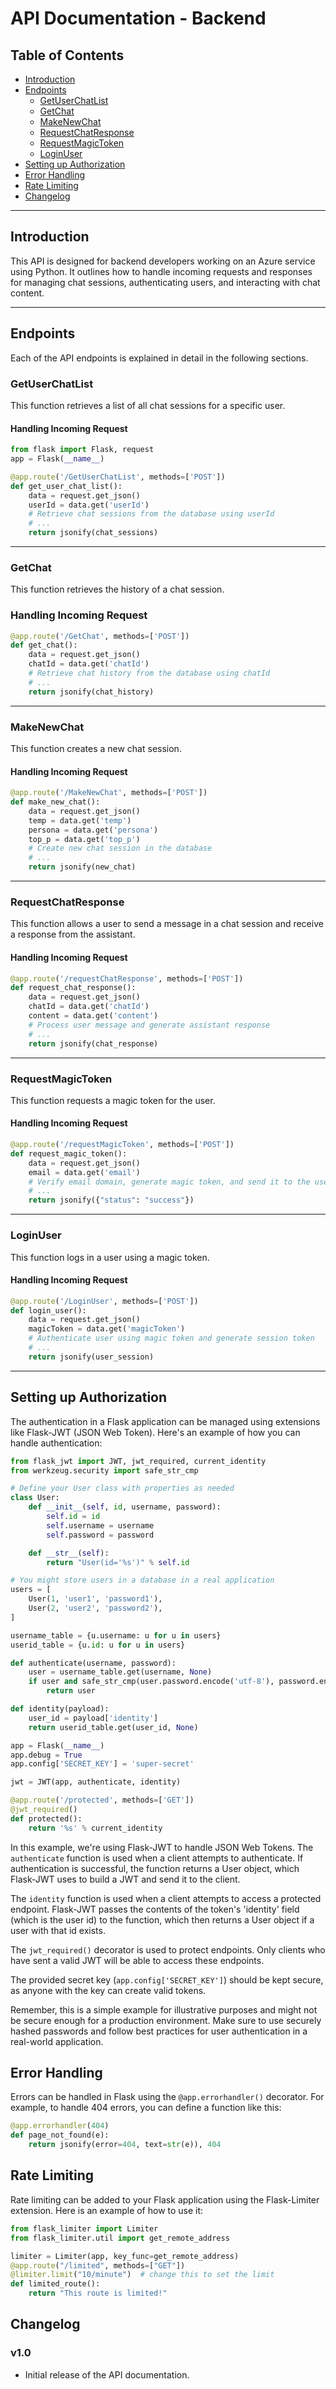 # API Documentation - Backend

## Table of Contents

- [Introduction](#Introduction)
- [Endpoints](#Endpoints)
  - [GetUserChatList](#GetUserChatList)
  - [GetChat](#GetChat)
  - [MakeNewChat](#MakeNewChat)
  - [RequestChatResponse](#RequestChatResponse)
  - [RequestMagicToken](#RequestMagicToken)
  - [LoginUser](#LoginUser)
- [Setting up Authorization](#Setting-up-Authorization)
- [Error Handling](#Error-Handling)
- [Rate Limiting](#Rate-Limiting)
- [Changelog](#Changelog)

---

## Introduction
This API is designed for backend developers working on an Azure service using Python. It outlines how to handle incoming requests and responses for managing chat sessions, authenticating users, and interacting with chat content. 

---

## Endpoints
Each of the API endpoints is explained in detail in the following sections.

### GetUserChatList
This function retrieves a list of all chat sessions for a specific user. 

#### Handling Incoming Request

```python
from flask import Flask, request
app = Flask(__name__)

@app.route('/GetUserChatList', methods=['POST'])
def get_user_chat_list():
    data = request.get_json()
    userId = data.get('userId')
    # Retrieve chat sessions from the database using userId
    # ...
    return jsonify(chat_sessions)
```
---
### GetChat
This function retrieves the history of a chat session.

### Handling Incoming Request

```python
@app.route('/GetChat', methods=['POST'])
def get_chat():
    data = request.get_json()
    chatId = data.get('chatId')
    # Retrieve chat history from the database using chatId
    # ...
    return jsonify(chat_history)
```
---
### MakeNewChat
This function creates a new chat session.

#### Handling Incoming Request

```python
@app.route('/MakeNewChat', methods=['POST'])
def make_new_chat():
    data = request.get_json()
    temp = data.get('temp')
    persona = data.get('persona')
    top_p = data.get('top_p')
    # Create new chat session in the database
    # ...
    return jsonify(new_chat)
```
---
### RequestChatResponse
This function allows a user to send a message in a chat session and receive a response from the assistant.

#### Handling Incoming Request

```python
@app.route('/requestChatResponse', methods=['POST'])
def request_chat_response():
    data = request.get_json()
    chatId = data.get('chatId')
    content = data.get('content')
    # Process user message and generate assistant response
    # ...
    return jsonify(chat_response)
```
---
### RequestMagicToken
This function requests a magic token for the user.

#### Handling Incoming Request

```python
@app.route('/requestMagicToken', methods=['POST'])
def request_magic_token():
    data = request.get_json()
    email = data.get('email')
    # Verify email domain, generate magic token, and send it to the user
    # ...
    return jsonify({"status": "success"})
```
---
### LoginUser
This function logs in a user using a magic token.

#### Handling Incoming Request

```python
@app.route('/LoginUser', methods=['POST'])
def login_user():
    data = request.get_json()
    magicToken = data.get('magicToken')
    # Authenticate user using magic token and generate session token
    # ...
    return jsonify(user_session)
```
---
## Setting up Authorization

The authentication in a Flask application can be managed using extensions like Flask-JWT (JSON Web Token). Here's an example of how you can handle authentication:

```python
from flask_jwt import JWT, jwt_required, current_identity
from werkzeug.security import safe_str_cmp

# Define your User class with properties as needed
class User:
    def __init__(self, id, username, password):
        self.id = id
        self.username = username
        self.password = password

    def __str__(self):
        return "User(id='%s')" % self.id

# You might store users in a database in a real application
users = [
    User(1, 'user1', 'password1'),
    User(2, 'user2', 'password2'),
]

username_table = {u.username: u for u in users}
userid_table = {u.id: u for u in users}

def authenticate(username, password):
    user = username_table.get(username, None)
    if user and safe_str_cmp(user.password.encode('utf-8'), password.encode('utf-8')):
        return user

def identity(payload):
    user_id = payload['identity']
    return userid_table.get(user_id, None)

app = Flask(__name__)
app.debug = True
app.config['SECRET_KEY'] = 'super-secret'

jwt = JWT(app, authenticate, identity)

@app.route('/protected', methods=['GET'])
@jwt_required()
def protected():
    return '%s' % current_identity
```

In this example, we're using Flask-JWT to handle JSON Web Tokens. The `authenticate` function is used when a client attempts to authenticate. If authentication is successful, the function returns a User object, which Flask-JWT uses to build a JWT and send it to the client.

The `identity` function is used when a client attempts to access a protected endpoint. Flask-JWT passes the contents of the token's 'identity' field (which is the user id) to the function, which then returns a User object if a user with that id exists.

The `jwt_required()` decorator is used to protect endpoints. Only clients who have sent a valid JWT will be able to access these endpoints.

The provided secret key (`app.config['SECRET_KEY']`) should be kept secure, as anyone with the key can create valid tokens.

Remember, this is a simple example for illustrative purposes and might not be secure enough for a production environment. Make sure to use securely hashed passwords and follow best practices for user authentication in a real-world application.

## Error Handling
Errors can be handled in Flask using the `@app.errorhandler()` decorator. For example, to handle 404 errors, you can define a function like this:

```python
@app.errorhandler(404)
def page_not_found(e):
    return jsonify(error=404, text=str(e)), 404
```

## Rate Limiting
Rate limiting can be added to your Flask application using the Flask-Limiter extension. Here is an example of how to use it:

```python
from flask_limiter import Limiter
from flask_limiter.util import get_remote_address

limiter = Limiter(app, key_func=get_remote_address)
@app.route("/limited", methods=["GET"])
@limiter.limit("10/minute")  # change this to set the limit
def limited_route():
    return "This route is limited!"
```

## Changelog
### v1.0
- Initial release of the API documentation.
